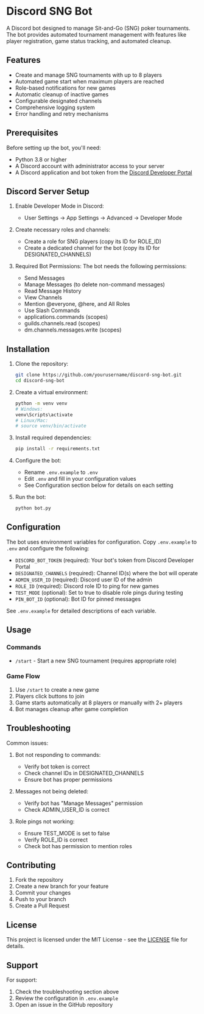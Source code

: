 # Discord SNG Bot

A Discord bot designed to manage Sit-and-Go (SNG) poker tournaments. The bot provides automated tournament management with features like player registration, game status tracking, and automated cleanup.

## Features

- Create and manage SNG tournaments with up to 8 players
- Automated game start when maximum players are reached
- Role-based notifications for new games
- Automatic cleanup of inactive games
- Configurable designated channels
- Comprehensive logging system
- Error handling and retry mechanisms

## Prerequisites

Before setting up the bot, you'll need:
- Python 3.8 or higher
- A Discord account with administrator access to your server
- A Discord application and bot token from the [Discord Developer Portal](https://discord.com/developers/applications)

## Discord Server Setup

1. Enable Developer Mode in Discord:
   - User Settings → App Settings → Advanced → Developer Mode

2. Create necessary roles and channels:
   - Create a role for SNG players (copy its ID for ROLE_ID)
   - Create a dedicated channel for the bot (copy its ID for DESIGNATED_CHANNELS)

3. Required Bot Permissions:
   The bot needs the following permissions:
   - Send Messages
   - Manage Messages (to delete non-command messages)
   - Read Message History
   - View Channels
   - Mention @everyone, @here, and All Roles
   - Use Slash Commands
   - applications.commands (scopes)
   - guilds.channels.read (scopes)
   - dm.channels.messages.write (scopes)
   
## Installation

1. Clone the repository:
   ```bash
   git clone https://github.com/yourusername/discord-sng-bot.git
   cd discord-sng-bot
   ```

2. Create a virtual environment:
   ```bash
   python -m venv venv
   # Windows:
   venv\Scripts\activate
   # Linux/Mac:
   # source venv/bin/activate
   ```

3. Install required dependencies:
   ```bash
   pip install -r requirements.txt
   ```

4. Configure the bot:
   - Rename `.env.example` to `.env`
   - Edit `.env` and fill in your configuration values
   - See Configuration section below for details on each setting

5. Run the bot:
   ```bash
   python bot.py
   ```

## Configuration

The bot uses environment variables for configuration. Copy `.env.example` to `.env` and configure the following:

- `DISCORD_BOT_TOKEN` (required): Your bot's token from Discord Developer Portal
- `DESIGNATED_CHANNELS` (required): Channel ID(s) where the bot will operate
- `ADMIN_USER_ID` (required): Discord user ID of the admin
- `ROLE_ID` (required): Discord role ID to ping for new games
- `TEST_MODE` (optional): Set to true to disable role pings during testing
- `PIN_BOT_ID` (optional): Bot ID for pinned messages

See `.env.example` for detailed descriptions of each variable.

## Usage

### Commands
- `/start` - Start a new SNG tournament (requires appropriate role)

### Game Flow
1. Use `/start` to create a new game
2. Players click buttons to join
3. Game starts automatically at 8 players or manually with 2+ players
4. Bot manages cleanup after game completion

## Troubleshooting

Common issues:
1. Bot not responding to commands:
   - Verify bot token is correct
   - Check channel IDs in DESIGNATED_CHANNELS
   - Ensure bot has proper permissions

2. Messages not being deleted:
   - Verify bot has "Manage Messages" permission
   - Check ADMIN_USER_ID is correct

3. Role pings not working:
   - Ensure TEST_MODE is set to false
   - Verify ROLE_ID is correct
   - Check bot has permission to mention roles

## Contributing

1. Fork the repository
2. Create a new branch for your feature
3. Commit your changes
4. Push to your branch
5. Create a Pull Request

## License

This project is licensed under the MIT License - see the [LICENSE](LICENSE) file for details.

## Support

For support:
1. Check the troubleshooting section above
2. Review the configuration in `.env.example`
3. Open an issue in the GitHub repository
